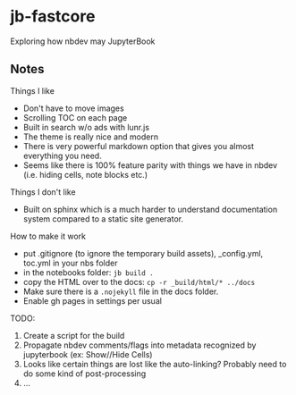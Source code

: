 # jb-fastcore

Exploring how nbdev may JupyterBook


## Notes

Things I like
- Don't have to move images
- Scrolling TOC on each page
- Built in search w/o ads with lunr.js
- The theme is really nice and modern
- There is very powerful markdown option that gives you almost everything you need. 
- Seems like there is 100% feature parity with things we have in nbdev (i.e. hiding cells, note blocks etc.)


Things I don't like
- Built on sphinx which is a much harder to understand documentation system compared to a static site generator. 


How to make it work
- put .gitignore (to ignore the temporary build assets), _config.yml, toc.yml in your nbs folder
- in the notebooks folder: `jb build .`
- copy the HTML over to the docs: `cp -r _build/html/* ../docs`
- Make sure there is a `.nojekyll` file in the docs folder.
- Enable gh pages in settings per usual 

TODO:

1. Create a script for the build
2. Propagate nbdev comments/flags into metadata recognized by jupyterbook (ex: Show//Hide Cells)
3. Looks like certain things are lost like the auto-linking?  Probably need to do some kind of post-processing
4. ...